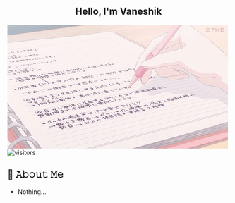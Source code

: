 <h2 align="center">Hello, I'm Vaneshik</h2>

<img align="left" src="214793437000202.gif">

![visitors](https://visitor-badge-reloaded.herokuapp.com/badge?page_id=Vaneshik.Vaneshik&color=b19cd9)

## :book: 𝙰𝚋𝚘𝚞𝚝 𝙼𝚎

- Nothing...




<!--
**Vaneshik/Vaneshik** is a ✨ _special_ ✨ repository because its `README.md` (this file) appears on your GitHub profile.

Here are some ideas to get you started:

- 🔭 I’m currently working on ...
- 🌱 I’m currently learning ...
- 👯 I’m looking to collaborate on ...
- 🤔 I’m looking for help with ...
- 💬 Ask me about ...
- 📫 How to reach me: ...
- 😄 Pronouns: ...
- ⚡ Fun fact: ...
-->
